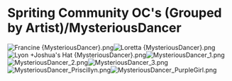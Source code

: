 # Spriting Community OC's (Grouped by Artist)/MysteriousDancer

![Francine {MysteriousDancer}.png](https://raw.githubusercontent.com/Klokinator/FE-Repo/main/Portrait%20Repository/Spriting%20Community%20OC's%20(Grouped%20by%20Artist)/MysteriousDancer/Francine%20(MysteriousDancer).png "Francine {MysteriousDancer}.png")![Loretta {MysteriousDancer}.png](https://raw.githubusercontent.com/Klokinator/FE-Repo/main/Portrait%20Repository/Spriting%20Community%20OC's%20(Grouped%20by%20Artist)/MysteriousDancer/Loretta%20(MysteriousDancer).png "Loretta {MysteriousDancer}.png")![Lyon +Joshua's Hat {MysteriousDancer}.png](https://raw.githubusercontent.com/Klokinator/FE-Repo/main/Portrait%20Repository/Spriting%20Community%20OC's%20(Grouped%20by%20Artist)/MysteriousDancer/Lyon%20%2BJoshua's%20Hat%20(MysteriousDancer).png "Lyon +Joshua's Hat {MysteriousDancer}.png")![MysteriousDancer_1.png](https://raw.githubusercontent.com/Klokinator/FE-Repo/main/Portrait%20Repository/Spriting%20Community%20OC's%20(Grouped%20by%20Artist)/MysteriousDancer/MysteriousDancer_1.png "MysteriousDancer_1.png")![MysteriousDancer_2.png](https://raw.githubusercontent.com/Klokinator/FE-Repo/main/Portrait%20Repository/Spriting%20Community%20OC's%20(Grouped%20by%20Artist)/MysteriousDancer/MysteriousDancer_2.png "MysteriousDancer_2.png")![MysteriousDancer_3.png](https://raw.githubusercontent.com/Klokinator/FE-Repo/main/Portrait%20Repository/Spriting%20Community%20OC's%20(Grouped%20by%20Artist)/MysteriousDancer/MysteriousDancer_3.png "MysteriousDancer_3.png")![MysteriousDancer_Priscillyn.png](https://raw.githubusercontent.com/Klokinator/FE-Repo/main/Portrait%20Repository/Spriting%20Community%20OC's%20(Grouped%20by%20Artist)/MysteriousDancer/MysteriousDancer_Priscillyn.png "MysteriousDancer_Priscillyn.png")![MysteriousDancer_PurpleGirl.png](https://raw.githubusercontent.com/Klokinator/FE-Repo/main/Portrait%20Repository/Spriting%20Community%20OC's%20(Grouped%20by%20Artist)/MysteriousDancer/MysteriousDancer_PurpleGirl.png "MysteriousDancer_PurpleGirl.png")